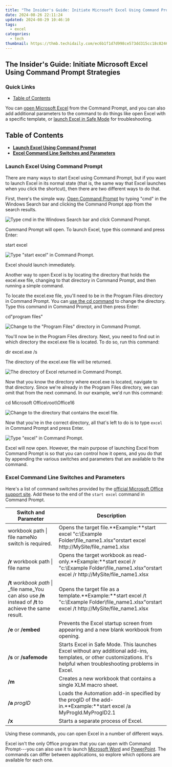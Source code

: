 ```yaml
---
title: "The Insider's Guide: Initiate Microsoft Excel Using Command Prompt Strategies"
date: 2024-08-26 22:11:24
updated: 2024-08-29 10:46:10
tags:
  - excel
categories:
  - tech
thumbnail: https://thmb.techidaily.com/ec6b1f1d7d998ce573dd315cc18c0246f2fda616f5f88137d905e138146bac2b.jpg
---
```


## The Insider's Guide: Initiate Microsoft Excel Using Command Prompt Strategies

### Quick Links

* [Table of Contents](https://program-issues.techidaily.com/enhancing-experience-eliminating-lags-within-the-elder-scrolls-online-blackwood-fixes-applied/)

 You can [open Microsoft Excel](https://ai-vdieo-software.techidaily.com/updated-beyond-quik-exploring-the-best-pc-video-editing-software-for-gopro-users/) from the Command Prompt, and you can also add additional parameters to the command to do things like open Excel with a specific template, or [launch Excel in Safe Mode](https://facebook-video-share.techidaily.com/updated-in-2024-crafting-clearer-communication-the-art-of-adding-text-to-video-media/) for troubleshooting.

##  Table of Contents

* **[Launch Excel Using Command Prompt](https://tech-recovery.techidaily.com/how-to-enjoy-hulu-on-demand-with-your-lg-smart-television-easy-steps/)**
* **[Excel Command Line Switches and Parameters](https://ios-pokemon-go.techidaily.com/pokemon-go-no-gps-signal-heres-every-possible-solution-on-apple-iphone-15-pro-max-drfone-by-drfone-virtual-ios/)**

### Launch Excel Using Command Prompt

 There are many ways to start Excel using Command Prompt, but if you want to launch Excel in its normal state (that is, the same way that Excel launches when you click the shortcut), then there are two different ways to do that.

 First, there's the simple way. [Open Command Prompt](https://android-frp.techidaily.com/in-2024-step-by-step-tutorial-how-to-bypass-oppo-a78-frp-by-drfone-android/) by typing "cmd" in the Windows Search bar and clicking the Command Prompt app from the search results.

![Type cmd in the Windows Search bar and click Command Prompt.](https://static1.howtogeekimages.com/wordpress/wp-content/uploads/2021/07/Type-cmd-in-the-Windows-Search-bar-and-click-Command-Prompt..png) 

 Command Prompt will open. To launch Excel, type this command and press Enter:

start excel

![Type "start excel" in Command Prompt.](https://static1.howtogeekimages.com/wordpress/wp-content/uploads/2021/07/Type-start-excel-in-Command-Prompt.-1.png) 

 Excel should launch immediately.

 Another way to open Excel is by locating the directory that holds the excel.exe file, changing to that directory in Command Prompt, and then running a simple command.

 To locate the excel.exe file, you'll need to be in the Program Files directory in Command Prompt. You can [use the cd command](https://extra-information.techidaily.com/quick-and-easy-iphone-burst-techniques/) to change the directory. Type this command in Command Prompt, and then press Enter:

cd\"program files"

![Change to the "Program Files" directory in Command Prompt.](https://static1.howtogeekimages.com/wordpress/wp-content/uploads/2021/07/Change-to-the-Program-Files-directory-in-Command-Prompt..png) 

 You'll now be in the Program Files directory. Next, you need to find out in which directory the excel.exe file is located. To do so, run this command:

dir excel.exe /s

 The directory of the excel.exe file will be returned.

![The directory of Excel returned in Command Prompt.](https://static1.howtogeekimages.com/wordpress/wp-content/uploads/2021/07/The-directory-of-Excel..png) 

 Now that you know the directory where excel.exe is located, navigate to that directory. Since we're already in the Program Files directory, we can omit that from the next command. In our example, we'd run this command:

cd Microsoft Office\root\Office16

![Change to the directory that contains the excel file.](https://static1.howtogeekimages.com/wordpress/wp-content/uploads/2021/07/Change-to-the-directory-that-contains-the-excel-file..png) 

 Now that you're in the correct directory, all that's left to do is to type `excel` in Command Prompt and press Enter.

![Type "excel" in Command Prompt.](https://static1.howtogeekimages.com/wordpress/wp-content/uploads/2021/07/Type-excel-in-Command-Prompt..png) 

 Excel will now open. However, the main purpose of launching Excel from Command Prompt is so that you can control how it opens, and you do that by appending the various switches and parameters that are available to the command.

### Excel Command Line Switches and Parameters

 Here's a list of command switches provided by the [official Microsoft Office support site](https://support.microsoft.com/en-us/office/command-line-switches-for-microsoft-office-products-079164cd-4ef5-4178-b235-441737deb3a6#ID0EAABAAA=Excel). Add these to the end of the `start excel` command in Command Prompt.

| **Switch and Parameter**                                                                                   | **Description**                                                                                                                                                         |
| ---------------------------------------------------------------------------------------------------------- | ----------------------------------------------------------------------------------------------------------------------------------------------------------------------- |
| workbook path \| file nameNo switch is required.                                                           | Opens the target file.**Example:**start excel "c:\\Example Folder\\file\_name1.xlsx"orstart excel http://MySite/file\_name1.xlsx                                        |
| **/r** workbook path \| file name                                                                          | Opens the target workbook as read-only.**Example:**start excel /r "c:\\Example Folder\\file\_name1.xlsx"orstart excel /r http://MySite/file\_name1.xlsx                 |
| **/t** _workbook path_ \| _file name_You can also use **/n** instead of **/t** to achieve the same result. | Opens the target file as a template.**Example:**start excel /t "c:\\Example Folder\\file\_name1.xlsx"orstart excel /t http://MySite/file\_name1.xlsx                    |
| **/e** or **/embed**                                                                                       | Prevents the Excel startup screen from appearing and a new blank workbook from opening.                                                                                 |
| **/s** or **/safemode**                                                                                    | Starts Excel in Safe Mode. This launches Excel without any additional add-ins, templates, or other customizations. It's helpful when troubleshooting problems in Excel. |
| **/m**                                                                                                     | Creates a new workbook that contains a single XLM macro sheet.                                                                                                          |
| **/a** _progID_                                                                                            | Loads the Automation add-in specified by the progID of the add-in.**Example:**start excel /a MyProgId.MyProgID2.1                                                       |
| **/x**                                                                                                     | Starts a separate process of Excel.                                                                                                                                     |

 Using these commands, you can open Excel in a number of different ways.

 Excel isn't the only Office program that you can open with Command Prompt---you can also use it to launch [Microsoft Word](https://ai-video-apps.techidaily.com/new-2024-approved-uncover-the-best-green-screen-software-for-mac-video-editing/) and [PowerPoint](https://android-location-track.techidaily.com/top-10-telegram-spy-tools-on-vivo-s17-for-parents-drfone-by-drfone-virtual-android/). The commands can differ between applications, so explore which options are available for each one.

<ins class="adsbygoogle"
     style="display:block"
     data-ad-format="autorelaxed"
     data-ad-client="ca-pub-7571918770474297"
     data-ad-slot="1223367746"></ins>



<ins class="adsbygoogle"
     style="display:block"
     data-ad-client="ca-pub-7571918770474297"
     data-ad-slot="8358498916"
     data-ad-format="auto"
     data-full-width-responsive="true"></ins>
